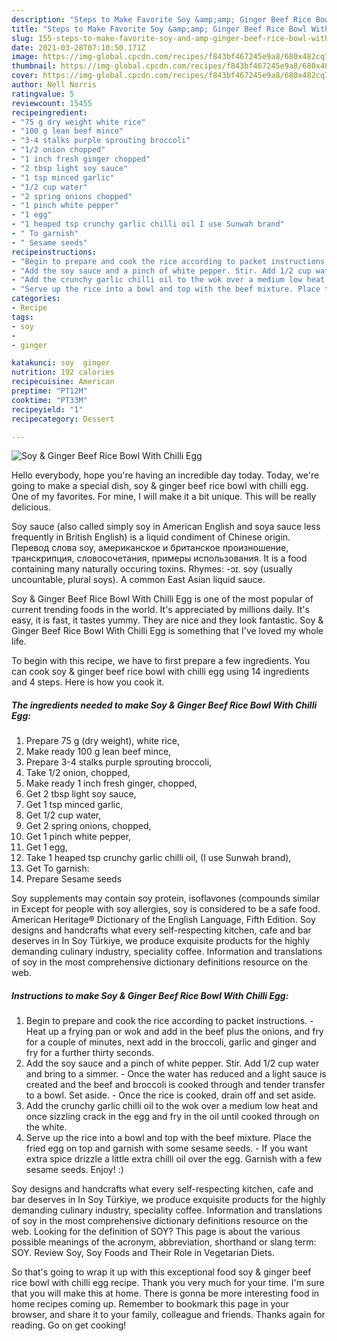 ```yaml
---
description: "Steps to Make Favorite Soy &amp;amp; Ginger Beef Rice Bowl With Chilli Egg"
title: "Steps to Make Favorite Soy &amp;amp; Ginger Beef Rice Bowl With Chilli Egg"
slug: 155-steps-to-make-favorite-soy-and-amp-ginger-beef-rice-bowl-with-chilli-egg
date: 2021-03-28T07:10:50.171Z
image: https://img-global.cpcdn.com/recipes/f843bf467245e9a8/680x482cq70/soy-ginger-beef-rice-bowl-with-chilli-egg-recipe-main-photo.jpg
thumbnail: https://img-global.cpcdn.com/recipes/f843bf467245e9a8/680x482cq70/soy-ginger-beef-rice-bowl-with-chilli-egg-recipe-main-photo.jpg
cover: https://img-global.cpcdn.com/recipes/f843bf467245e9a8/680x482cq70/soy-ginger-beef-rice-bowl-with-chilli-egg-recipe-main-photo.jpg
author: Nell Norris
ratingvalue: 5
reviewcount: 15455
recipeingredient:
- "75 g dry weight white rice"
- "100 g lean beef mince"
- "3-4 stalks purple sprouting broccoli"
- "1/2 onion chopped"
- "1 inch fresh ginger chopped"
- "2 tbsp light soy sauce"
- "1 tsp minced garlic"
- "1/2 cup water"
- "2 spring onions chopped"
- "1 pinch white pepper"
- "1 egg"
- "1 heaped tsp crunchy garlic chilli oil I use Sunwah brand"
- " To garnish"
- " Sesame seeds"
recipeinstructions:
- "Begin to prepare and cook the rice according to packet instructions. Heat up a frying pan or wok and add in the beef plus the onions, and fry for a couple of minutes, next add in the broccoli, garlic and ginger and fry for a further thirty seconds."
- "Add the soy sauce and a pinch of white pepper. Stir. Add 1/2 cup water and bring to a simmer.  Once the water has reduced and a light sauce is created and the beef and broccoli is cooked through and tender transfer to a bowl. Set aside.  Once the rice is cooked, drain off and set aside."
- "Add the crunchy garlic chilli oil to the wok over a medium low heat and once sizzling crack in the egg and fry in the oil until cooked through on the white."
- "Serve up the rice into a bowl and top with the beef mixture. Place the fried egg on top and garnish with some sesame seeds.  If you want extra spice drizzle a little extra chilli oil over the egg. Garnish with a few sesame seeds. Enjoy! :)"
categories:
- Recipe
tags:
- soy
- 
- ginger

katakunci: soy  ginger 
nutrition: 192 calories
recipecuisine: American
preptime: "PT12M"
cooktime: "PT33M"
recipeyield: "1"
recipecategory: Dessert

---
```



![Soy &amp; Ginger Beef Rice Bowl With Chilli Egg](https://img-global.cpcdn.com/recipes/f843bf467245e9a8/680x482cq70/soy-ginger-beef-rice-bowl-with-chilli-egg-recipe-main-photo.jpg)

Hello everybody, hope you're having an incredible day today. Today, we're going to make a special dish, soy &amp; ginger beef rice bowl with chilli egg. One of my favorites. For mine, I will make it a bit unique. This will be really delicious.

Soy sauce (also called simply soy in American English and soya sauce less frequently in British English) is a liquid condiment of Chinese origin. Перевод слова soy, американское и британское произношение, транскрипция, словосочетания, примеры использования. It is a food containing many naturally occuring toxins. Rhymes: -ɔɪ. soy (usually uncountable, plural soys). A common East Asian liquid sauce.

Soy &amp; Ginger Beef Rice Bowl With Chilli Egg is one of the most popular of current trending foods in the world. It's appreciated by millions daily. It's easy, it is fast, it tastes yummy. They are nice and they look fantastic. Soy &amp; Ginger Beef Rice Bowl With Chilli Egg is something that I've loved my whole life.


To begin with this recipe, we have to first prepare a few ingredients. You can cook soy &amp; ginger beef rice bowl with chilli egg using 14 ingredients and 4 steps. Here is how you cook it.

<!--inarticleads1-->

##### The ingredients needed to make Soy &amp; Ginger Beef Rice Bowl With Chilli Egg:

1. Prepare 75 g (dry weight), white rice,
1. Make ready 100 g lean beef mince,
1. Prepare 3-4 stalks purple sprouting broccoli,
1. Take 1/2 onion, chopped,
1. Make ready 1 inch fresh ginger, chopped,
1. Get 2 tbsp light soy sauce,
1. Get 1 tsp minced garlic,
1. Get 1/2 cup water,
1. Get 2 spring onions, chopped,
1. Get 1 pinch white pepper,
1. Get 1 egg,
1. Take 1 heaped tsp crunchy garlic chilli oil, (I use Sunwah brand),
1. Get  To garnish:
1. Prepare  Sesame seeds


Soy supplements may contain soy protein, isoflavones (compounds similar in Except for people with soy allergies, soy is considered to be a safe food. American Heritage® Dictionary of the English Language, Fifth Edition. Soy designs and handcrafts what every self-respecting kitchen, cafe and bar deserves in In Soy Türkiye, we produce exquisite products for the highly demanding culinary industry, speciality coffee. Information and translations of soy in the most comprehensive dictionary definitions resource on the web. 

<!--inarticleads2-->

##### Instructions to make Soy &amp; Ginger Beef Rice Bowl With Chilli Egg:

1. Begin to prepare and cook the rice according to packet instructions. - Heat up a frying pan or wok and add in the beef plus the onions, and fry for a couple of minutes, next add in the broccoli, garlic and ginger and fry for a further thirty seconds.
1. Add the soy sauce and a pinch of white pepper. Stir. Add 1/2 cup water and bring to a simmer.  - Once the water has reduced and a light sauce is created and the beef and broccoli is cooked through and tender transfer to a bowl. Set aside.  - Once the rice is cooked, drain off and set aside.
1. Add the crunchy garlic chilli oil to the wok over a medium low heat and once sizzling crack in the egg and fry in the oil until cooked through on the white.
1. Serve up the rice into a bowl and top with the beef mixture. Place the fried egg on top and garnish with some sesame seeds.  - If you want extra spice drizzle a little extra chilli oil over the egg. Garnish with a few sesame seeds. Enjoy! :)


Soy designs and handcrafts what every self-respecting kitchen, cafe and bar deserves in In Soy Türkiye, we produce exquisite products for the highly demanding culinary industry, speciality coffee. Information and translations of soy in the most comprehensive dictionary definitions resource on the web. Looking for the definition of SOY? This page is about the various possible meanings of the acronym, abbreviation, shorthand or slang term: SOY. Review Soy, Soy Foods and Their Role in Vegetarian Diets. 

So that's going to wrap it up with this exceptional food soy &amp; ginger beef rice bowl with chilli egg recipe. Thank you very much for your time. I'm sure that you will make this at home. There is gonna be more interesting food in home recipes coming up. Remember to bookmark this page in your browser, and share it to your family, colleague and friends. Thanks again for reading. Go on get cooking!
